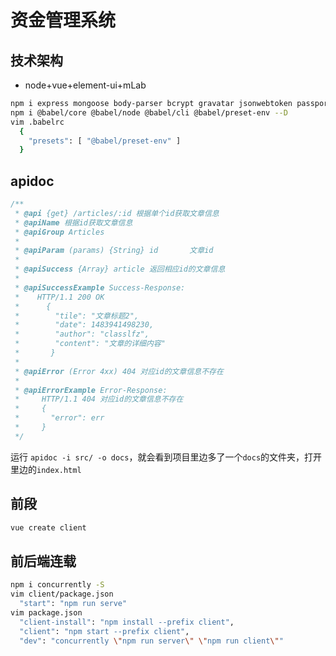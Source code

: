 # 资金管理系统

## 技术架构

- node+vue+element-ui+mLab

```sh
npm i express mongoose body-parser bcrypt gravatar jsonwebtoken passport passport-jwt --save
npm i @babel/core @babel/node @babel/cli @babel/preset-env --D
vim .babelrc
  {
    "presets": [ "@babel/preset-env" ]
  }
```

## apidoc

``` js
/**
 * @api {get} /articles/:id 根据单个id获取文章信息
 * @apiName 根据id获取文章信息
 * @apiGroup Articles
 *
 * @apiParam (params) {String} id       文章id
 *
 * @apiSuccess {Array} article 返回相应id的文章信息
 *
 * @apiSuccessExample Success-Response:
 *    HTTP/1.1 200 OK
 *      {
 *        "tile": "文章标题2",
 *        "date": 1483941498230,
 *        "author": "classlfz",
 *        "content": "文章的详细内容"
 *       }
 *
 * @apiError (Error 4xx) 404 对应id的文章信息不存在
 *
 * @apiErrorExample Error-Response:
 *     HTTP/1.1 404 对应id的文章信息不存在
 *     {
 *       "error": err
 *     }
 */
```

运行 `apidoc -i src/ -o docs`，就会看到项目里边多了一个`docs`的文件夹，打开里边的`index.html`

## 前段

```sh
vue create client
```

## 前后端连载

```sh
npm i concurrently -S
vim client/package.json
  "start": "npm run serve"
vim package.json
  "client-install": "npm install --prefix client",
  "client": "npm start --prefix client",
  "dev": "concurrently \"npm run server\" \"npm run client\""
```